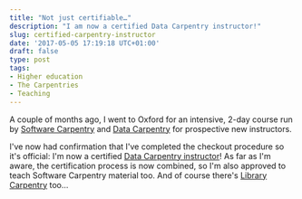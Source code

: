 ```yaml
---
title: "Not just certifiable…"
description: "I am now a certified Data Carpentry instructor!"
slug: certified-carpentry-instructor
date: '2017-05-05 17:19:18 UTC+01:00'
draft: false
type: post
tags:
- Higher education
- The Carpentries
- Teaching
---
```


A couple of months ago,
I went to Oxford for an intensive, 2-day course
run by [Software Carpentry][SWC] and [Data Carpentry][DC]
for prospective new instructors.

I've now had confirmation that I've completed the checkout procedure so it's official:
I'm now a certified [Data Carpentry instructor][]!
As far as I'm aware, the certification process is now combined,
so I'm also approved to teach Software Carpentry material too.
And of course there's [Library Carpentry][LC] too...

[SWC]: https://software-carpentry.org/
[DC]: http://www.datacarpentry.org/
[Data Carpentry instructor]: http://www.datacarpentry.org/involved-instructor/
[LC]: https://librarycarpentry.github.io/

